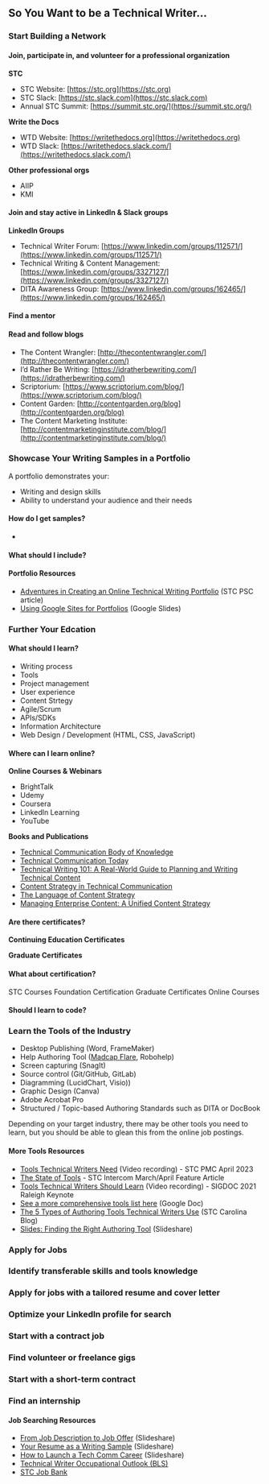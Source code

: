 ## So You Want to be a Technical Writer...

### Start Building a Network
#### Join, participate in, and volunteer for a professional organization

**STC**
- STC Website: [https://stc.org](https://stc.org)
- STC Slack: [https://stc.slack.com](https://stc.slack.com)
- Annual STC Summit: [https://summit.stc.org/](https://summit.stc.org/)

**Write the Docs**
- WTD Website: [https://writethedocs.org](https://writethedocs.org)
- WTD Slack: [https://writethedocs.slack.com/](https://writethedocs.slack.com/)

**Other professional orgs**
- AIIP
- KMI

#### Join and stay active in LinkedIn & Slack groups

**LinkedIn Groups**
- Technical Writer Forum: [https://www.linkedin.com/groups/112571/](https://www.linkedin.com/groups/112571/)
- Technical Writing & Content Management: [https://www.linkedin.com/groups/3327127/](https://www.linkedin.com/groups/3327127/)
- DITA Awareness Group: [https://www.linkedin.com/groups/162465/](https://www.linkedin.com/groups/162465/)

#### Find a mentor

#### Read and follow blogs
- The Content Wrangler: [http://thecontentwrangler.com/](http://thecontentwrangler.com/)
- I’d Rather Be Writing: [https://idratherbewriting.com/](https://idratherbewriting.com/)
- Scriptorium: [https://www.scriptorium.com/blog/](https://www.scriptorium.com/blog/)
- Content Garden: [http://contentgarden.org/blog](http://contentgarden.org/blog)
- The Content Marketing Institute: [http://contentmarketinginstitute.com/blog/](http://contentmarketinginstitute.com/blog/)

### Showcase Your Writing Samples in a Portfolio 
A portfolio demonstrates your:
- Writing and design skills
- Ability to understand your audience and their needs

#### How do I get samples? 
- 

#### What should I include?

#### Portfolio Resources
- [Adventures in Creating an Online Technical Writing Portfolio](https://www.stc-psc.org/my-adventures-in-creating-an-online-writing-portfolio/) (STC PSC article)
- [Using Google Sites for Portfolios](https://docs.google.com/presentation/d/1OAmgFyAWdbjvcpF0SPIX8HCZuUnqqxs9k3Tn8LOKHl4/edit?usp=sharing) (Google Slides)

### Further Your Edcation
#### What should I learn?
- Writing process
- Tools
- Project management 
- User experience
- Content Strtegy
- Agile/Scrum
- APIs/SDKs
- Information Architecture
- Web Design / Development (HTML, CSS, JavaScript)

#### Where can I learn online?

**Online Courses & Webinars**
- BrightTalk
- Udemy
- Coursera
- LinkedIn Learning
- YouTube

**Books and Publications**
- [Technical Communication Body of Knowledge](https://www.tcbok.org/)
- [Technical Communication Today](https://amzn.to/2CFJySO)
- [Technical Writing 101: A Real-World Guide to Planning and Writing Technical Content](https://www.amazon.com/Technical-Writing-101-Real-World-Planning/dp/0970473362)
- [Content Strategy in Technical Communication](https://amzn.to/3eUY4mJ)
- [The Language of Content Strategy](http://amzn.to/2fkgkto)
- [Managing Enterprise Content: A Unified Content Strategy](http://amzn.to/2fiQ7eL) 

#### Are there certificates?
**Continuing Education Certificates**

**Graduate Certificates**

#### What about certification?
STC Courses
Foundation Certification
Graduate Certificates
Online Courses

#### Should I learn to code?

### Learn the Tools of the Industry 
- Desktop Publishing (Word, FrameMaker)
- Help Authoring Tool ([Madcap Flare](https://www.madcapsoftware.com/services/paid-training/schedule/), Robohelp)
- Screen capturing (SnagIt)
- Source control (Git/GitHub, GitLab) 
- Diagramming (LucidChart, Visio))
- Graphic Design (Canva)
- Adobe Acrobat Pro
- Structured / Topic-based Authoring Standards such as DITA or DocBook

Depending on your target industry, there may be other tools you need to learn, but you should be able to glean this from the online job postings. 

#### More Tools Resources
- [Tools Technical Writers Need](https://youtu.be/b6hEEwqvux0) (Video recording) - STC PMC April 2023 
- [The State of Tools](https://www.stc.org/intercom/2023/04/the-state-of-tools/) - STC Intercom March/April Feature Article
- [Tools Technical Writers Should Learn](https://vimeo.com/632152442) (Video recording) - SIGDOC 2021 Raleigh Keynote
- [See a more comprehensive tools list here](https://docs.google.com/document/d/1P_UyBwplQtQjJfD1jiY_Jt89s9Rm3vVNHVuyWu_LqcY/edit?usp=sharing) (Google Doc)
- [The 5 Types of Authoring Tools Technical Writers Use](https://www.stc-carolina.org/2018/11/21/the-5-types-of-authoring-tools-technical-writers-use/) (STC Carolina Blog)
- [Slides: Finding the Right Authoring Tool](https://www.slideshare.net/CarolinaChapterSTC/finding-the-right-authoring-tool) (Slideshare)

### Apply for Jobs 

### Identify transferable skills and tools knowledge
### Apply for jobs with a tailored resume and cover letter 
### Optimize your LinkedIn profile for search
### Start with a contract job
### Find volunteer or freelance gigs
### Start with a short-term contract
### Find an internship 

#### Job Searching Resources
- [From Job Description to Job Offer](https://www.slideshare.net/CarolinaChapterSTC/from-job-description-to-job-offer-a-hiring-managers-journey) (Slideshare)
- [Your Resume as a Writing Sample](https://www.slideshare.net/CarolinaChapterSTC/resume-work-samplecareerday2018-1) (Slideshare)
- [How to Launch a Tech Comm Career](https://www.slideshare.net/CarolinaChapterSTC/stc-carolina-career-day-2018-how-to-find-a-job-presentation) (Slideshare)
- [Technical Writer Occupational Outlook (BLS)](https://www.bls.gov/ooh/media-and-communication/technical-writers.htm)
- [STC Job Bank](https://careers.stc.org/jobs/)
